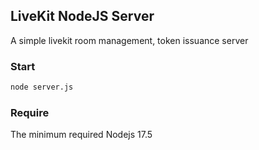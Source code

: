 ## LiveKit NodeJS Server  

A simple livekit room management, token issuance server

### Start

```bash
node server.js
```

### Require

The minimum required Nodejs 17.5
